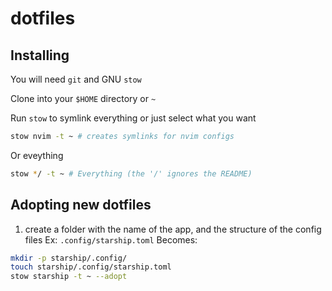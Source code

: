 # dotfiles

## Installing

You will need `git` and GNU `stow`

Clone into your `$HOME` directory or `~`

Run `stow` to symlink everything or just select what you want

```bash
stow nvim -t ~ # creates symlinks for nvim configs
```

Or eveything
```bash
stow */ -t ~ # Everything (the '/' ignores the README)
```

## Adopting new dotfiles

1. create a folder with the name of the app, and the structure of the config files
Ex: `.config/starship.toml`
Becomes:
```bash
mkdir -p starship/.config/
touch starship/.config/starship.toml
stow starship -t ~ --adopt
```
